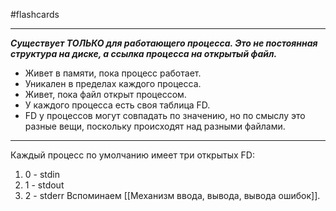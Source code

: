 #flashcards 
***
***Существует ТОЛЬКО для работающего процесса. Это не постоянная структура на диске, а ссылка процесса на открытый файл.*** 
- Живет в памяти, пока процесс работает.
- Уникален в пределах каждого процесса.
- Живет, пока файл открыт процессом.
- У каждого процесса есть своя таблица FD.
- FD у процессов могут совпадать по значению, но по смыслу это разные вещи, поскольку происходят над разными файлами.
***
Каждый процесс по умолчанию имеет три открытых FD:
1. 0 - stdin
2. 1 - stdout
3. 2 - stderr
Вспоминаем [[Механизм ввода, вывода, вывода ошибок]].